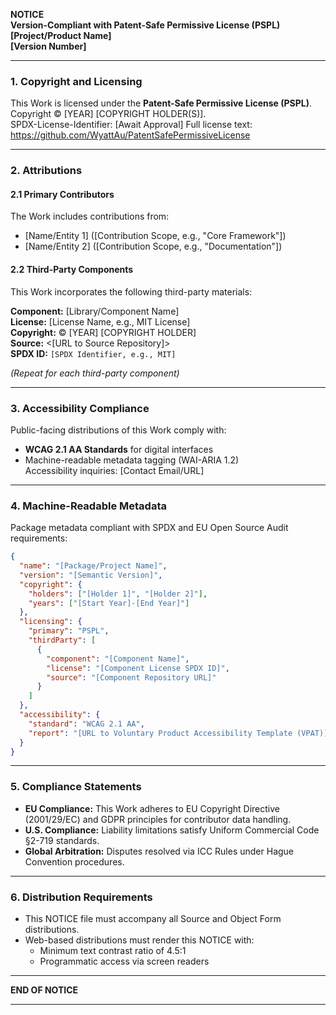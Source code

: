 **NOTICE**  
**Version-Compliant with Patent-Safe Permissive License (PSPL)**  
**[Project/Product Name]**  
**[Version Number]**  

---

### 1. Copyright and Licensing  
This Work is licensed under the **Patent-Safe Permissive License (PSPL)**.  
Copyright © [YEAR] [COPYRIGHT HOLDER(S)].  
SPDX-License-Identifier: [Await Approval]
Full license text: <https://github.com/WyattAu/PatentSafePermissiveLicense>  

---

### 2. Attributions  
#### 2.1 Primary Contributors  
The Work includes contributions from:  
- [Name/Entity 1] ([Contribution Scope, e.g., "Core Framework"])  
- [Name/Entity 2] ([Contribution Scope, e.g., "Documentation"])  

#### 2.2 Third-Party Components  
This Work incorporates the following third-party materials:  

**Component:** [Library/Component Name]  
**License:** [License Name, e.g., MIT License]  
**Copyright:** © [YEAR] [COPYRIGHT HOLDER]  
**Source:** <[URL to Source Repository]>  
**SPDX ID:** `[SPDX Identifier, e.g., MIT]`  

*(Repeat for each third-party component)*  

---

### 3. Accessibility Compliance  
Public-facing distributions of this Work comply with:  
- **WCAG 2.1 AA Standards** for digital interfaces  
- Machine-readable metadata tagging (WAI-ARIA 1.2)  
Accessibility inquiries: [Contact Email/URL]  

---

### 4. Machine-Readable Metadata  
Package metadata compliant with SPDX and EU Open Source Audit requirements:  
```json
{
  "name": "[Package/Project Name]",
  "version": "[Semantic Version]",
  "copyright": {
    "holders": ["[Holder 1]", "[Holder 2]"],
    "years": ["[Start Year]-[End Year]"]
  },
  "licensing": {
    "primary": "PSPL",
    "thirdParty": [
      {
        "component": "[Component Name]",
        "license": "[Component License SPDX ID]",
        "source": "[Component Repository URL]"
      }
    ]
  },
  "accessibility": {
    "standard": "WCAG 2.1 AA",
    "report": "[URL to Voluntary Product Accessibility Template (VPAT)]"
  }
}
```

---

### 5. Compliance Statements  
- **EU Compliance:** This Work adheres to EU Copyright Directive (2001/29/EC) and GDPR principles for contributor data handling.  
- **U.S. Compliance:** Liability limitations satisfy Uniform Commercial Code §2-719 standards.  
- **Global Arbitration:** Disputes resolved via ICC Rules under Hague Convention procedures.  

---

### 6. Distribution Requirements  
- This NOTICE file must accompany all Source and Object Form distributions.  
- Web-based distributions must render this NOTICE with:  
  - Minimum text contrast ratio of 4.5:1  
  - Programmatic access via screen readers  

---

**END OF NOTICE**  

---
